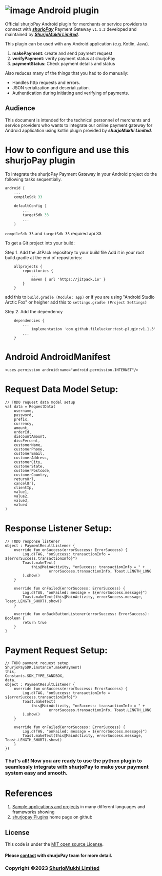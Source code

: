 # ![image](https://user-images.githubusercontent.com/57352037/155895117-523cfb9e-d895-47bf-a962-2bcdda49ad66.png) Android plugin

Official shurjoPay Android plugin for merchants or service providers to connect with [**_shurjoPay_**](https://shurjopay.com.bd) Payment Gateway ``` v1.1.3 ``` developed and maintained by [_**ShurjoMukhi Limited**_](https://shurjomukhi.com.bd).

This plugin can be used with any Android application (e.g. Kotlin, Java).

1. **makePayment**: create and send payment request
1. **verifyPayment**: verify payment status at shurjoPay
1. **paymentStatus**: Check payment details and status

Also reduces many of the things that you had to do manually:

- Handles http requests and errors.
- JSON serialization and deserialization.
- Authentication during initiating and verifying of payments.
## Audience
This document is intended for the technical personnel of merchants and service providers who wants to integrate our online payment gateway for Android application using kotlin plugin provided by _**shurjoMukhi Limited**_.

# How to configure and use this shurjoPay plugin
To integrate the shurjoPay Payment Gateway in your Android project do the following tasks sequentially.

```gradle
android {
    ...
    compileSdk 33

    defaultConfig {
        ...
        targetSdk 33
        ...
    }
```
```compileSdk 33``` and ```targetSdk 33``` required api 33

To get a Git project into your build:

Step 1. Add the JitPack repository to your build file
Add it in your root build.gradle at the end of repositories:
```gradel
	allprojects {
		repositories {
			...
			maven { url 'https://jitpack.io' }
		}
	}
  ```
 add this to ```build.gradle (Module: app)``` or if you are using "Android Studio Arctic Fox" or heigher add this to ```settings.gradle (Project Settings)```
  
  Step 2. Add the dependency
```gradel
	dependencies {
		...
	        implementation 'com.github.filelucker:test-plugin:v1.1.3'
		...
	}
  ```
  
# Android AndroidManifest

```git_android_manifest_xml
<uses-permission android:name="android.permission.INTERNET"/>
```

# Request Data Model Setup:

```git_request_data_model_setup
// TODO request data model setup
val data = RequestData(
    username,
    password,
    prefix,
    currency,
    amount,
    orderId,
    discountAmount,
    discPercent,
    customerName,
    customerPhone,
    customerEmail,
    customerAddress,
    customerCity,
    customerState,
    customerPostcode,
    customerCountry,
    returnUrl,
    cancelUrl,
    clientIp,
    value1,
    value2,
    value3,
    value4
)
```

# Response Listener Setup:


```git_response_listener_setup
// TODO response listener
object : PaymentResultListener {
    override fun onSuccess(errorSuccess: ErrorSuccess) {
        Log.d(TAG, "onSuccess: transactionInfo = ${errorSuccess.transactionInfo}")
        Toast.makeText(
            this@MainActivity, "onSuccess: transactionInfo = " +
                    errorSuccess.transactionInfo, Toast.LENGTH_LONG
        ).show()
    }
    
    override fun onFailed(errorSuccess: ErrorSuccess) {
        Log.d(TAG, "onFailed: message = ${errorSuccess.message}")
        Toast.makeText(this@MainActivity, errorSuccess.message, Toast.LENGTH_SHORT).show()
    }
    
    override fun onBackButtonListener(errorSuccess: ErrorSuccess): Boolean {
        return true
    }
}
```

# Payment Request Setup:

```git_payment_request_setup
// TODO payment request setup
ShurjoPaySDK.instance?.makePayment(
this,
Constants.SDK_TYPE_SANDBOX,
data,
object : PaymentResultListener {
    override fun onSuccess(errorSuccess: ErrorSuccess) {
        Log.d(TAG, "onSuccess: transactionInfo = ${errorSuccess.transactionInfo}")
        Toast.makeText(
            this@MainActivity, "onSuccess: transactionInfo = " +
                    errorSuccess.transactionInfo, Toast.LENGTH_LONG
        ).show()
    }

    override fun onFailed(errorSuccess: ErrorSuccess) {
        Log.d(TAG, "onFailed: message = ${errorSuccess.message}")
        Toast.makeText(this@MainActivity, errorSuccess.message, Toast.LENGTH_SHORT).show()
    }
})
```

### That's all! Now you are ready to use the python plugin to seamlessly integrate with shurjoPay to make your payment system easy and smooth.

# References

1. [Sample applications and projects](https://github.com/shurjopay-plugins/sp-plugin-usage-examples) in many different languages and frameworks showing 
2. [shurjopay Plugins](https://github.com/shurjopay-plugins) home page on github

## License
This code is under the [MIT open source License](LICENSE).
#### Please [contact](https://shurjopay.com.bd/#contacts) with shurjoPay team for more detail.
### Copyright ©️2023 [ShurjoMukhi Limited](https://shurjopay.com.bd/)
  
